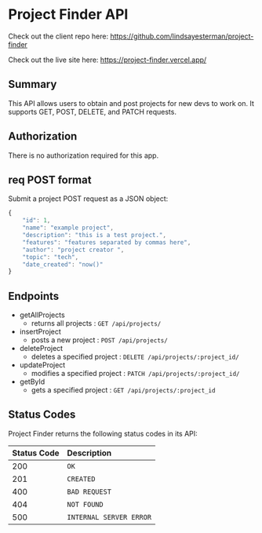 # Project Finder API

Check out the client repo here: https://github.com/lindsayesterman/project-finder

Check out the live site here: https://project-finder.vercel.app/

## Summary

This API allows users to obtain and post projects for new devs to work on. It supports GET, POST, DELETE, and PATCH requests.

## Authorization

There is no authorization required for this app.

## req POST format

Submit a project POST request as a JSON object:

```javascript
{
    "id": 1,
    "name": "example project",
    "description": "this is a test project.",
    "features": "features separated by commas here",
    "author": "project creator ",
    "topic": "tech",
    "date_created": "now()"
}
```

## Endpoints

* getAllProjects 
    - returns all projects : `GET /api/projects/`
* insertProject
    - posts a new project : `POST /api/projects/`
* deleteProject
    - deletes a specified project : `DELETE /api/projects/:project_id/`
* updateProject
    - modifies a specified project : `PATCH /api/projects/:project_id/`
* getById
    - gets a specified project : `GET /api/projects/:project_id`


## Status Codes

Project Finder returns the following status codes in its API:

| Status Code | Description |
| :--- | :--- |
| 200 | `OK` |
| 201 | `CREATED` |
| 400 | `BAD REQUEST` |
| 404 | `NOT FOUND` |
| 500 | `INTERNAL SERVER ERROR` |
